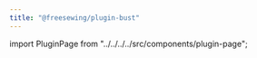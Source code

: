 ```yaml
---
title: "@freesewing/plugin-bust"
---
```


import PluginPage from "../../../../src/components/plugin-page";

<pluginpage plugin="bust" />